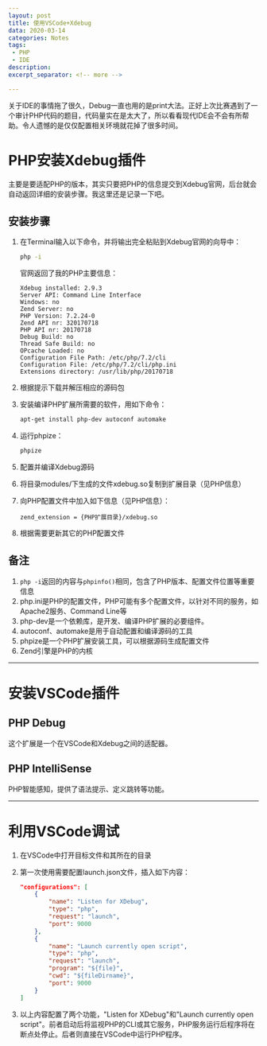 ```yaml
---
layout: post
title: 使用VSCode+Xdebug
data: 2020-03-14
categories: Notes
tags: 
 - PHP
 - IDE
description: 
excerpt_separator: <!-- more -->

---
```


关于IDE的事情拖了很久，Debug一直也用的是print大法。正好上次比赛遇到了一个审计PHP代码的题目，代码量实在是太大了，所以看看现代IDE会不会有所帮助。令人遗憾的是仅仅配置相关环境就花掉了很多时间。

<!-- more -->

# PHP安装Xdebug插件

主要是要适配PHP的版本，其实只要把PHP的信息提交到Xdebug官网，后台就会自动返回详细的安装步骤。我这里还是记录一下吧。

## 安装步骤

1. 在Terminal输入以下命令，并将输出完全粘贴到Xdebug官网的向导中：

    ``` bash
    php -i
    ```

    官网返回了我的PHP主要信息：

    ```
    Xdebug installed: 2.9.3
    Server API: Command Line Interface
    Windows: no
    Zend Server: no
    PHP Version: 7.2.24-0
    Zend API nr: 320170718
    PHP API nr: 20170718
    Debug Build: no
    Thread Safe Build: no
    OPcache Loaded: no
    Configuration File Path: /etc/php/7.2/cli
    Configuration File: /etc/php/7.2/cli/php.ini
    Extensions directory: /usr/lib/php/20170718
    ```

2. 根据提示下载并解压相应的源码包

3. 安装编译PHP扩展所需要的软件，用如下命令：

    ``` bash
    apt-get install php-dev autoconf automake
    ```

4. 运行phpize：

    ``` bash
    phpize
    ```

5. 配置并编译Xdebug源码

6. 将目录modules/下生成的文件xdebug.so复制到扩展目录（见PHP信息）

7. 向PHP配置文件中加入如下信息（见PHP信息）：

    ```
    zend_extension = {PHP扩展目录}/xdebug.so
    ```

8. 根据需要更新其它的PHP配置文件

## 备注

1. `php -i`返回的内容与`phpinfo()`相同，包含了PHP版本、配置文件位置等重要信息
2. php.ini是PHP的配置文件，PHP可能有多个配置文件，以针对不同的服务，如Apache2服务、Command Line等
3. php-dev是一个依赖库，是开发、编译PHP扩展的必要组件。
4. autoconf、automake是用于自动配置和编译源码的工具
5. phpize是一个PHP扩展安装工具，可以根据源码生成配置文件
6. Zend引擎是PHP的内核

----

# 安装VSCode插件

## PHP Debug

这个扩展是一个在VSCode和Xdebug之间的适配器。

## PHP IntelliSense

PHP智能感知，提供了语法提示、定义跳转等功能。

----

# 利用VSCode调试

1. 在VSCode中打开目标文件和其所在的目录

2. 第一次使用需要配置launch.json文件，插入如下内容：

    ``` json
    "configurations": [
        {
            "name": "Listen for XDebug",
            "type": "php",
            "request": "launch",
            "port": 9000
        },
        {
            "name": "Launch currently open script",
            "type": "php",
            "request": "launch",
            "program": "${file}",
            "cwd": "${fileDirname}",
            "port": 9000
        }
    ]
    ```

3. 以上内容配置了两个功能，"Listen for XDebug"和"Launch currently open script"。前者启动后将监视PHP的CLI或其它服务，PHP服务运行后程序将在断点处停止。后者则直接在VSCode中运行PHP程序。















